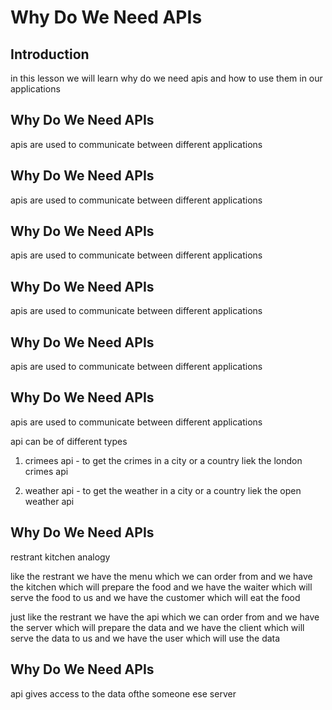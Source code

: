 # Why Do We Need APIs

## Introduction

in this lesson we will learn why do we need apis and how to use them in our applications

## Why Do We Need APIs

apis are used to communicate between different applications

## Why Do We Need APIs

apis are used to communicate between different applications

## Why Do We Need APIs

apis are used to communicate between different applications

## Why Do We Need APIs

apis are used to communicate between different applications

## Why Do We Need APIs

apis are used to communicate between different applications

## Why Do We Need APIs

apis are used to communicate between different applications

api can be of different types

1. crimees api - to get the crimes in a city or a country liek the london crimes api

2. weather api - to get the weather in a city or a country liek the open weather api


## Why Do We Need APIs

restrant kitchen analogy

like the restrant we have the menu which we can order from and we have the kitchen which will prepare the food and we have the waiter which will serve the food to us and we have the customer which will eat the food

just like the restrant we have the api which we can order from and we have the server which will prepare the data and we have the client which will serve the data to us and we have the user which will use the data

## Why Do We Need APIs

api gives access to the data ofthe someone ese server